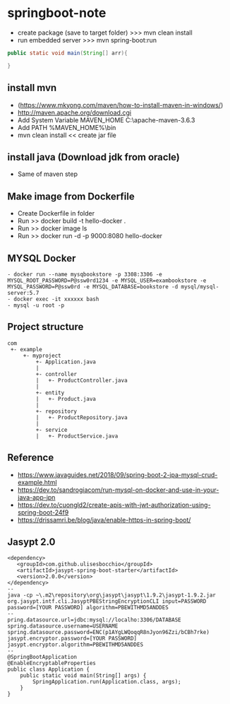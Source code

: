 # springboot-note

- create package (save to target folder) >>> mvn clean install
- run embedded server >>> mvn spring-boot:run

```java
public static void main(String[] arr){

}
```


## install mvn 
- (https://www.mkyong.com/maven/how-to-install-maven-in-windows/)
- http://maven.apache.org/download.cgi
- Add System Variable MAVEN_HOME  C:\apache-maven-3.6.3
- Add PATH %MAVEN_HOME%\bin
- mvn clean install  << create jar file

## install java (Download jdk from oracle)
- Same of maven step


## Make image from Dockerfile
- Create Dockerfile in folder
- Run >> docker build -t hello-docker .
- Run >> docker image ls
- Run >> docker run -d -p 9000:8080 hello-docker

## MYSQL Docker
```
- docker run --name mysqbookstore -p 3308:3306 -e MYSQL_ROOT_PASSWORD=P@ssw0rd1234 -e MYSQL_USER=exambookstore -e MYSQL_PASSWORD=P@ssw0rd -e MYSQL_DATABASE=bookstore -d mysql/mysql-server:5.7
- docker exec -it xxxxxx bash
- mysql -u root -p
```


## Project structure
```
com
 +- example
     +- myproject
         +- Application.java
         |
         +- controller
         |   +- ProductController.java      
         |
         +- entity
         |   +- Product.java   
         |
         +- repository
         |   +- ProductRepository.java
         |
         +- service
         |   +- ProductService.java
```



## Reference
- https://www.javaguides.net/2018/09/spring-boot-2-jpa-mysql-crud-example.html
- https://dev.to/sandrogiacom/run-mysql-on-docker-and-use-in-your-java-app-jpn
- https://dev.to/cuongld2/create-apis-with-jwt-authorization-using-spring-boot-24f9
- https://drissamri.be/blog/java/enable-https-in-spring-boot/

## Jasypt 2.0
```
<dependency>
   <groupId>com.github.ulisesbocchio</groupId>
   <artifactId>jasypt-spring-boot-starter</artifactId>
   <version>2.0.0</version>
</dependency>
--
java -cp ~\.m2\repository\org\jasypt\jasypt\1.9.2\jasypt-1.9.2.jar org.jasypt.intf.cli.JasyptPBEStringEncryptionCLI input=PASSWORD password=[YOUR PASSWORD] algorithm=PBEWITHMD5ANDDES
--
pring.datasource.url=jdbc:mysql://localho:3306/DATABASE
spring.datasource.username=USERNAME
spring.datasource.password=ENC(p1AYgLWQoqqR8nJyon96Zzi/bCBh7rke)
jasypt.encryptor.password=[YOUR PASSWORD]
jasypt.encryptor.algorithm=PBEWITHMD5ANDDES
--
@SpringBootApplication
@EnableEncryptableProperties
public class Application {
    public static void main(String[] args) {
        SpringApplication.run(Application.class, args);
    }
}
```

